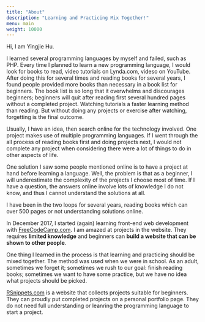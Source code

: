 ```yaml
---
title: "About"
description: "Learning and Practicing Mix Together!"
menu: main
weight: 10000
---
```


Hi, I am Yingjie Hu. 

I learned several programming languages by myself and failed, such as PHP. Every time I planned to learn a new programming language, I would look for books to read, video tutorials on Lynda.com, videso on YouTube. After doing this for several times and reading books for several years, I found people provided more books than necessary in a book list for beginners. The book list is so long that it overwhelms and discourages beginners; beginners will quit after reading first several hundred pages without a completed project. Watching tutorials a faster learning method than reading. But without doing any projects or exercise after watching, forgetting is the final outcome.

Usually, I have an idea, then search online for the technology involved. One project makes use of multiple programming languages. If I went through the all process of reading books first and doing projects next, I would not complete any project when considering there were a lot of things to do in other aspects of life. 

One solution I saw some people mentioned online is to have a project at hand before learning a language. Well, the problem is that as a beginner,  I will underestimate the complexity of the projects I choose most of time. If I have a question, the answers online involve lots of knowledge I do not know, and thus I cannot understand the solutions at all.

I have been in the two loops for several years, reading books which can over 500 pages or not understanding solutions online.

In December 2017, I started (again) learning front-end web development with [FreeCodeCamp.com](http://freecodecamp.com). I am amazed at projects in the website. They requires **limited knowledge** and beginners can **build a website that can be shown to other people**. 

One thing I learned in the process is that learning and practicing should be mixed together. The method was used when we were in school. As an adult, sometimes we forget it; sometimes we rush to our goal: finish reading books; sometimes we want to have some practice, but we have no idea what projects should be picked.

[RSnippets.com](http://rsnippets.com) is a website that collects projects suitable for beginners. They can proudly put completed projects on a personal portfolio page. They do not need full understanding or leanring the programming language to start a project.